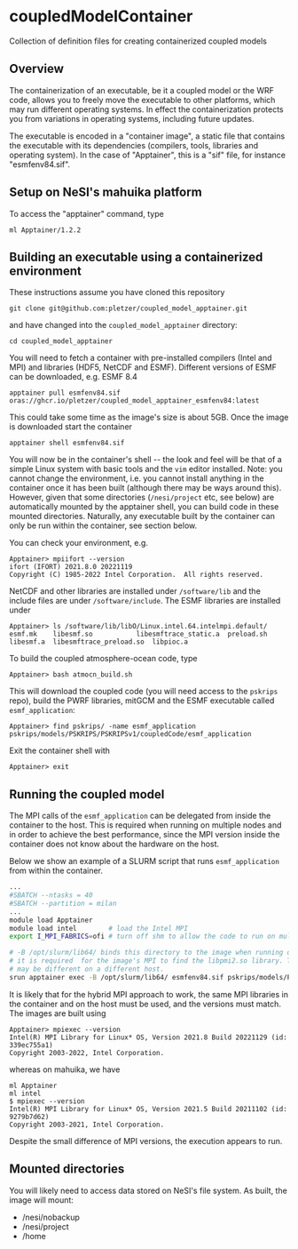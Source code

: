 # coupledModelContainer
Collection of definition files for creating containerized coupled models

## Overview

The containerization of an executable, be it a coupled model or the WRF code, allows you to freely move the executable to other platforms, which may run different operating systems. In effect the containerization protects you from variations in operating systems, including future updates. 

The executable is encoded in a "container image", a static file that contains the executable with its dependencies (compilers, tools, libraries and operating system). In the case of "Apptainer", this is a "sif" file, for instance "esmfenv84.sif". 

## Setup on NeSI's mahuika platform

To access the "apptainer" command, type
```
ml Apptainer/1.2.2
```

## Building an executable using a containerized environment

These instructions assume you have cloned this repository
```
git clone git@github.com:pletzer/coupled_model_apptainer.git
```
and have changed into the `coupled_model_apptainer` directory:
```
cd coupled_model_apptainer
```


You will need to fetch a container with pre-installed compilers (Intel and MPI) and libraries (HDF5, NetCDF and 
ESMF). Different versions of ESMF can be downloaded, e.g. ESMF 8.4

```
apptainer pull esmfenv84.sif oras://ghcr.io/pletzer/coupled_model_apptainer_esmfenv84:latest
```
This could take some time as the image's size is about 5GB. Once the image is downloaded start the container
```
apptainer shell esmfenv84.sif
```
You will now be in the container's shell -- the look and feel will be that of a simple Linux system with basic tools and 
the `vim` editor installed. Note: you cannot change the environment, i.e. you cannot install anything in the container once it has been built (although there may be ways around this). However, given that some directories (`/nesi/project` etc, see below) are automatically mounted by the apptainer shell, you can build code in these mounted directories. Naturally, any executable built by
the container can only be run within the container, see section below.

You can check your environment, e.g.
```
Apptainer> mpiifort --version
ifort (IFORT) 2021.8.0 20221119
Copyright (C) 1985-2022 Intel Corporation.  All rights reserved.
```
NetCDF and other libraries are installed under `/software/lib` and the include files are under `/software/include`. The ESMF libraries are installed under
```
Apptainer> ls /software/lib/libO/Linux.intel.64.intelmpi.default/
esmf.mk    libesmf.so		    libesmftrace_static.a  preload.sh
libesmf.a  libesmftrace_preload.so  libpioc.a
```

To build the coupled atmosphere-ocean code, type
```
Apptainer> bash atmocn_build.sh
```
This will download the coupled code (you will need access to the `pskrips` repo), build the PWRF libraries, mitGCM and the ESMF executable called `esmf_application`:
```
Apptainer> find pskrips/ -name esmf_application
pskrips/models/PSKRIPS/PSKRIPSv1/coupledCode/esmf_application
```
Exit the container shell with
```
Apptainer> exit
```

## Running the coupled model

The MPI calls of the `esmf_application` can be delegated from inside the container to the host. This is required when running on multiple nodes and in order to achieve the best performance, 
since the MPI version inside the container does not know about the hardware on the host.

Below we show an example of a SLURM script that runs `esmf_application` from within the container. 
```bash
...
#SBATCH --ntasks = 40
#SBATCH --partition = milan
...
module load Apptainer
module load intel        # load the Intel MPI
export I_MPI_FABRICS=ofi # turn off shm to allow the code to run on multiple nodes

# -B /opt/slurm/lib64/ binds this directory to the image when running on mahuika, 
# it is required  for the image's MPI to find the libpmi2.so library. This path
# may be different on a different host.
srun apptainer exec -B /opt/slurm/lib64/ esmfenv84.sif pskrips/models/PSKRIPS/PSKRIPSv1/coupledCode/esmf_application
```

It is likely that for the hybrid MPI approach to work, the same MPI libraries in the container and on the host must be used, and the versions must match. The images are built using 
```
Apptainer> mpiexec --version
Intel(R) MPI Library for Linux* OS, Version 2021.8 Build 20221129 (id: 339ec755a1)
Copyright 2003-2022, Intel Corporation.
```
whereas on mahuika, we have
```
ml Apptainer
ml intel
$ mpiexec --version
Intel(R) MPI Library for Linux* OS, Version 2021.5 Build 20211102 (id: 9279b7d62)
Copyright 2003-2021, Intel Corporation.
```
Despite the small difference of MPI versions, the execution appears to run.

## Mounted directories

You will likely need to access data stored on NeSI's file system. As built, the image will mount:

 * /nesi/nobackup
 * /nesi/project
 * /home

